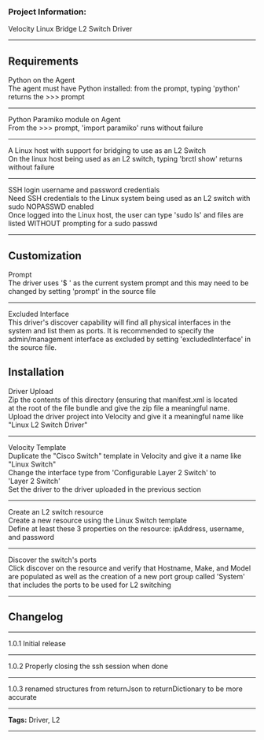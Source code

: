 ### Project Information:
Velocity Linux Bridge L2 Switch Driver  
  
___
## Requirements  
Python on the Agent  
    The agent must have Python installed: from the prompt, typing 'python'  
    returns the >>> prompt  
  
___
Python Paramiko module on Agent  
    From the >>> prompt, 'import paramiko' runs without failure  
  
___
A Linux host with support for bridging to use as an L2 Switch  
    On the linux host being used as an L2 switch, typing 'brctl show' returns  
    without failure  
  
___
SSH login username and password credentials  
    Need SSH credentials to the Linux system being used as an L2 switch with  
    sudo NOPASSWD enabled  
    Once logged into the Linux host, the user can type 'sudo ls' and files are  
    listed WITHOUT prompting for a sudo passwd  
  
___
## Customization  
Prompt  
    The driver uses '$ ' as the current system prompt and this may need to be  
    changed by setting 'prompt' in the source file  
  
___
Excluded Interface  
    This driver's discover capability will find all physical interfaces in the  
    system and list them as ports. It is recommended to specify the  
    admin/management interface as excluded by setting 'excludedInterface' in  
    the source file.  
     
## Installation  
Driver Upload  
    Zip the contents of this directory (ensuring that manifest.xml is located  
    at the root of the file bundle and give the zip file a meaningful name.  
    Upload the driver project into Velocity and give it a meaningful name like  
    "Linux L2 Switch Driver"  
  
___
Velocity Template  
    Duplicate the "Cisco Switch" template in Velocity and give it a name like  
    "Linux Switch"  
    Change the interface type from 'Configurable Layer 2 Switch' to  
    'Layer 2 Switch'  
    Set the driver to the driver uploaded in the previous section  
  
___
Create an L2 switch resource  
    Create a new resource using the Linux Switch template  
    Define at least these 3 properties on the resource: ipAddress, username,  
    and password  
  
___
Discover the switch's ports  
    Click discover on the resource and verify that Hostname, Make, and Model  
    are populated as well as the creation of a new port group called 'System'  
    that includes the ports to be used for L2 switching   
  
___
## Changelog  
  
___
1.0.1 Initial release  
  
___
1.0.2 Properly closing the ssh session when done  
  
___
1.0.3 renamed structures from returnJson to returnDictionary to be more accurate  
  
___
<b>Tags:</b> Driver, L2  
  
___
